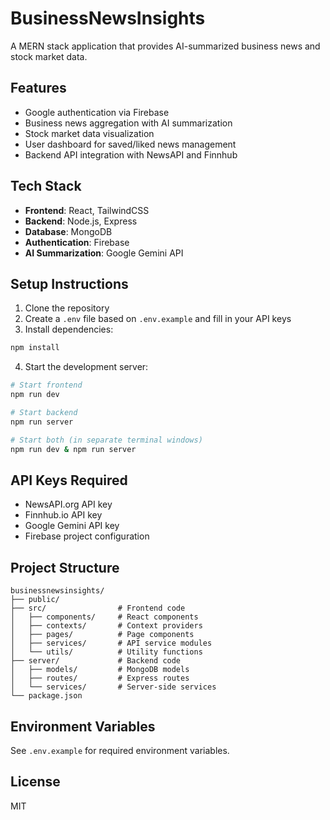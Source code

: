 # BusinessNewsInsights

A MERN stack application that provides AI-summarized business news and stock market data.

## Features

- Google authentication via Firebase
- Business news aggregation with AI summarization
- Stock market data visualization
- User dashboard for saved/liked news management
- Backend API integration with NewsAPI and Finnhub

## Tech Stack

- **Frontend**: React, TailwindCSS
- **Backend**: Node.js, Express
- **Database**: MongoDB
- **Authentication**: Firebase
- **AI Summarization**: Google Gemini API

## Setup Instructions

1. Clone the repository
2. Create a `.env` file based on `.env.example` and fill in your API keys
3. Install dependencies:

```bash
npm install
```

4. Start the development server:

```bash
# Start frontend
npm run dev

# Start backend
npm run server

# Start both (in separate terminal windows)
npm run dev & npm run server
```

## API Keys Required

- NewsAPI.org API key
- Finnhub.io API key
- Google Gemini API key
- Firebase project configuration

## Project Structure

```
businessnewsinsights/
├── public/
├── src/                # Frontend code
│   ├── components/     # React components
│   ├── contexts/       # Context providers
│   ├── pages/          # Page components
│   ├── services/       # API service modules
│   └── utils/          # Utility functions
├── server/             # Backend code
│   ├── models/         # MongoDB models
│   ├── routes/         # Express routes
│   └── services/       # Server-side services
└── package.json
```

## Environment Variables

See `.env.example` for required environment variables.

## License

MIT
